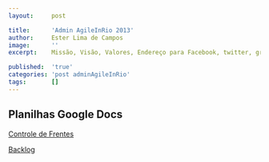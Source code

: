 ```yaml
---
layout:     post

title:      'Admin AgileInRio 2013'
author:     Ester Lima de Campos
image:      ''
excerpt:    Missão, Visão, Valores, Endereço para Facebook, twitter, grupo no google, etc.

published:  'true'
categories: 'post adminAgileInRio'
tags:       []
---
```



## Planilhas Google Docs

[Controle de Frentes][planilha1]

[planilha1]: https://docs.google.com/spreadsheet/ccc?key=0Akey0hgStoZHdFoxaDlCMXBrSjFDNk9iYk9kRHdBNUE&usp=sharing

[Backlog][planilha2]

[planilha2]: https://docs.google.com/spreadsheet/ccc?key=0Aqnp5-3lDvH2dEI2b0ZpNmVsbG95aWk4QVRvTEhQbXc#gid=0


